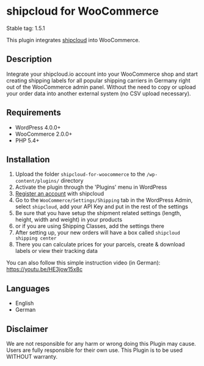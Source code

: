 # shipcloud for WooCommerce

Stable tag: 1.5.1

This plugin integrates [shipcloud](http://bit.ly/shipcloud_for_woocommerce) into WooCommerce.

## Description

Integrate your shipcloud.io account into your WooCommerce shop and start creating shipping labels
for all popular shipping carriers in Germany right out of the WooCommerce admin panel. Without the
need to copy or upload your order data into another external system (no CSV upload necessary).

## Requirements

- WordPress 4.0.0+
- WooCommerce 2.0.0+
- PHP 5.4+

## Installation
1. Upload the folder `shipcloud-for-woocommerce` to the `/wp-content/plugins/` directory
2. Activate the plugin through the 'Plugins' menu in WordPress
3. [Register an account](http://bit.ly/shipcloud-for-woocommerce-en) with shipcloud
4. Go to the `WooCommerce/Settings/Shipping` tab in the WordPress Admin, select `shipcloud`, add your API Key and put in the rest of the settings
5. Be sure that you have setup the shipment related settings (length, height, width and weight) in your products
6. or if you are using Shipping Classes, add the settings there
7. After setting up, your new orders will have a box called `shipcloud shipping center`
8. There you can calculate prices for your parcels, create & download labels or view their tracking data

You can also follow this simple instruction video (in German):
https://youtu.be/HE3jow15x8c

## Languages
- English
- German

## Disclaimer
We are not responsible for any harm or wrong doing this Plugin may cause. Users are fully responsible for their own use. This Plugin is to be used WITHOUT warranty.
